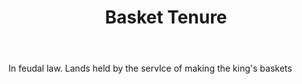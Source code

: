 ---
title: Basket Tenure
letter: B
permalink: "/definitions/basket-tenure.html"
body: In feudal law. Lands held by the servlce of making the king's baskets
published_at: '2018-07-07'
source: Black's Law Dictionary
layout: post
---